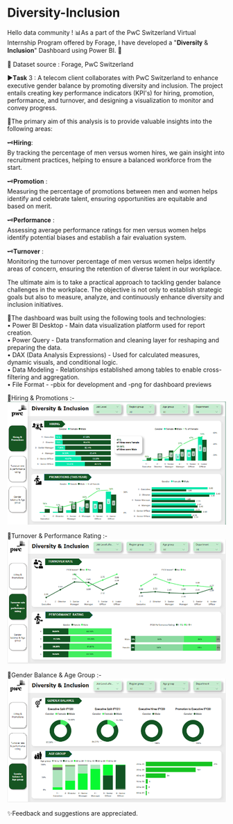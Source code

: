 # Diversity-Inclusion
Hello data community !
📊As a part of the PwC Switzerland Virtual Internship Program offered by Forage, I have developed a "𝐃𝐢𝐯𝐞𝐫𝐬𝐢𝐭𝐲 & 𝐈𝐧𝐜𝐥𝐮𝐬𝐢𝐨𝐧" Dashboard using Power BI. 🚀 

🔗 Dataset source : Forage, PwC Switzerland

▶𝐓𝐚𝐬𝐤 3 :
A telecom client collaborates with PwC Switzerland to enhance executive gender balance by promoting diversity and inclusion. The project entails creating key performance indicators (KPI's) for hiring, promotion, performance, and turnover, and designing a visualization to monitor and convey progress.


💠The primary aim of this analysis is to provide valuable insights into the following areas:<br/>

🗝️𝐇𝐢𝐫𝐢𝐧𝐠:<br/>
By tracking the percentage of men versus women hires, we gain insight into recruitment practices, helping to ensure a balanced workforce from the start.<br/>

🗝️𝐏𝐫𝐨𝐦𝐨𝐭𝐢𝐨𝐧 :<br/>
Measuring the percentage of promotions between men and women helps identify and celebrate talent, ensuring opportunities are equitable and based on merit.<br/>

🗝️𝐏𝐞𝐫𝐟𝐨𝐫𝐦𝐚𝐧𝐜𝐞 :<br/>
Assessing average performance ratings for men versus women helps identify potential biases and establish a fair evaluation system.<br/>

🗝️𝐓𝐮𝐫𝐧𝐨𝐯𝐞𝐫 :<br/>
Monitoring the turnover percentage of men versus women helps identify areas of concern, ensuring the retention of diverse talent in our workplace.<br/>

The ultimate aim is to take a practical approach to tackling gender balance challenges in the workplace. The objective is not only to establish strategic goals but also to measure, analyze, and continuously enhance diversity and inclusion initiatives.<br/>

🔗The dashboard was built using the following tools and technologies:<br/>
• Power BI Desktop - Main data visualization platform used for report creation.<br/>
• Power Query - Data transformation and cleaning layer for reshaping and preparing the data.<br/>
• DAX (Data Analysis Expressions) - Used for calculated measures, dynamic visuals, and conditional logic.<br/>
• Data Modeling - Relationships established among tables to enable cross-filtering and aggregation.<br/>
• File Format - -pbix for development and -png for dashboard previews<br/>

💠Hiring & Promotions :-<br/>
![Dashboard Preview](https://github.com/SakshiSunilMore/Diversity-Inclusion/blob/main/Hiring%20%26%20Promotions.png)<br/>

💠Turnover & Performance Rating :-<br/>
![Dashboard Preview](https://github.com/SakshiSunilMore/Diversity-Inclusion/blob/main/Turnover%20Rate%20%26%20Performance%20Rating.png)<br/>

💠Gender Balance & Age Group :-<br/>
![Dashboard Preview](https://github.com/SakshiSunilMore/Diversity-Inclusion/blob/main/Gender%20Balance%20%26%20Age%20Group.png)<br/>


✨Feedback and suggestions are appreciated.
